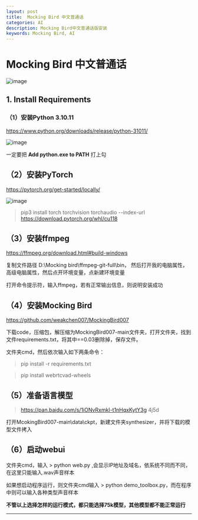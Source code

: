 ```yaml
---
layout: post
title:  Mocking Bird 中文普通话
categories: AI 
description: Mocking Bird中文普通话版安装
keywords: Mocking Bird, AI
---
```


# Mocking Bird 中文普通话

![image](https://github.com/weakchen007/aiwv.github.io/assets/58799395/913eec56-8bdd-4f5d-957a-0c326830caf2)

## 1. Install Requirements

### （1）安装Python 3.10.11

https://www.python.org/downloads/release/python-31011/

![image](https://github.com/weakchen007/aiwv.github.io/assets/58799395/e9793b80-a5b5-4e58-992d-de7ca8ef87bd)

一定要把 **Add python.exe to PATH** 打上勾

## （2）安装PyTorch

https://pytorch.org/get-started/locally/

![image](https://github.com/weakchen007/aiwv.github.io/assets/58799395/4a4a5f99-a7a5-48a9-8777-eb007b73e531)

> pip3 install torch torchvision torchaudio --index-url https://download.pytorch.org/whl/cu118

## （3）安装ffmpeg

https://ffmpeg.org/download.html#build-windows

复制文件路径 D:\Mocking bird\ffmpeg-git-full\bin， 然后打开我的电脑属性，高级电脑属性，然后点开环境变量，点新建环境变量

打开命令提示符，输入ffmpeg，若有正常输出信息，则说明安装成功

## （4）安装Mocking Bird

https://github.com/weakchen007/MockingBird007

下载code，压缩包，解压缩为MockingBird007-main文件夹，打开文件夹，找到文件requirements.txt，将其中==0.03删除掉，保存文件。

文件夹cmd，然后依次输入如下两条命令：

> pip install -r requirements.txt

> pip install webrtcvad-wheels

## （5）准备语言模型

> https://pan.baidu.com/s/1iONvRxmkI-t1nHqxKytY3g   4j5d

打开McokingBird007-main\data\ckpt，新建文件夹synthesizer，并将下载的模型文件拷入

## （6）启动webui

文件夹cmd，输入 > python web.py ,会显示IP地址及域名，依系统不同而不同，在这里只能输入.wav声音样本

如果想启动程序运行，则文件夹cmd输入 > python demo_toolbox.py，而在程序中则可以输入各种类型声音样本


**不管以上选择怎样的运行模式，都只能选择75k模型，其他模型都不能正常运行**



-----------------------









